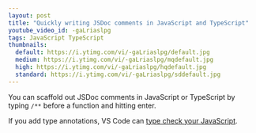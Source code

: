 ```yaml
---
layout: post
title: "Quickly writing JSDoc comments in JavaScript and TypeScript"
youtube_video_id: -gaLriaslpg
tags: JavaScript TypeScript
thumbnails:
  default: https://i.ytimg.com/vi/-gaLriaslpg/default.jpg
  medium: https://i.ytimg.com/vi/-gaLriaslpg/mqdefault.jpg
  high: https://i.ytimg.com/vi/-gaLriaslpg/hqdefault.jpg
  standard: https://i.ytimg.com/vi/-gaLriaslpg/sddefault.jpg
---
```


You can scaffold out JSDoc comments in JavaScript or TypeScript by typing `/**` before a function and hitting enter.

If you add type annotations, VS Code can [type check your JavaScript](https://code.visualstudio.com/Docs/languages/javascript#_type-checking).
